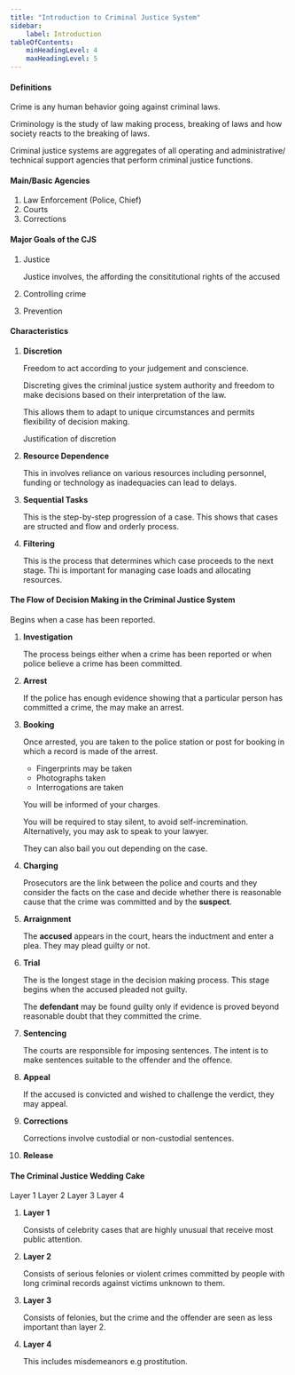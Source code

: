 ```yaml
---
title: "Introduction to Criminal Justice System"
sidebar: 
    label: Introduction
tableOfContents:
    minHeadingLevel: 4
    maxHeadingLevel: 5
---
```


#### Definitions

Crime is any human behavior going against criminal laws.

Criminology is the study of law making process, breaking of laws and how society
reacts to the breaking of laws.

Criminal justice systems are aggregates of all operating and administrative/
technical support agencies that perform criminal justice functions.

#### Main/Basic Agencies

1. Law Enforcement (Police, Chief)
2. Courts
3. Corrections

#### Major Goals of the CJS

1. Justice

    Justice involves, the affording the consititutional rights of the accused
2. Controlling crime
3. Prevention

#### Characteristics

1. **Discretion**

    Freedom to act according to your judgement and conscience.

    Discreting gives the criminal justice system authority and freedom to make 
    decisions based on their interpretation of the law.

    This allows them to adapt to unique circumstances and permits flexibility
    of decision making.

    Justification of discretion

2. **Resource Dependence**

    This in involves reliance on various resources including personnel, funding
    or technology as inadequacies can lead to delays.

3. **Sequential Tasks**

    This is the step-by-step progression of a case. This shows that cases are
    structed and flow and orderly process.

4. **Filtering**

    This is the process that determines which case proceeds to the next stage.
    Thi is important for managing case loads and allocating resources.

#### The Flow of Decision Making in the Criminal Justice System

Begins when a case has been reported.

1. **Investigation**

    The process beings either when a crime has been reported or when police believe
    a crime has been committed.

2. **Arrest**

    If the police has enough evidence showing that a particular person has 
    committed a crime, the may make an arrest.

3. **Booking**

    Once arrested, you are taken to the police station or post for booking in 
    which a record is made of the arrest.

    - Fingerprints may be taken 
    - Photographs taken
    - Interrogations are taken

    You will be informed of your charges.

    You will be required to stay silent, to avoid self-incremination. Alternatively,
    you may ask to speak to your lawyer.

    They can also bail you out depending on the case.

4. **Charging**

    Prosecutors are the link between the police and courts and they consider the 
    facts on the case and decide whether there is reasonable cause that the crime
    was committed and by the **suspect**.

5. **Arraignment**
    
    The **accused** appears in the court, hears the inductment and enter a plea. They
    may plead guilty or not.

6. **Trial**

    The is the longest stage in the decision making process. This stage begins 
    when the accused pleaded not guilty.

    The **defendant** may be found guilty only if evidence is proved beyond 
    reasonable doubt that they committed the crime.

7. **Sentencing**

    The courts are responsible for imposing sentences. The intent is to make sentences
    suitable to the offender and the offence.

8. **Appeal**

    If the accused is convicted and wished to challenge the verdict, they may
    appeal.

9. **Corrections**

    Corrections involve custodial or non-custodial sentences.

10. **Release**

#### The Criminal Justice Wedding Cake

<div class="grid place-content-center place-items-center h-40">
    <span class="border border-[--sl-color-gray-4] dark:border-[--sl-color-gray-3] h-10 w-32 grid place-items-center">Layer 1</span>
    <span class="border border-[--sl-color-gray-4] dark:border-[--sl-color-gray-3] h-10 w-40 grid place-items-center">Layer 2</span>
    <span class="border border-[--sl-color-gray-4] dark:border-[--sl-color-gray-3] h-10 w-48 grid place-items-center">Layer 3</span>
    <span class="border border-[--sl-color-gray-4] dark:border-[--sl-color-gray-3] h-10 w-56 grid place-items-center">Layer 4</span>
</div>

1. **Layer 1**

    Consists of celebrity cases that are highly unusual that receive most
    public attention.

2. **Layer 2**

    Consists of serious felonies or violent crimes committed by people with long 
    criminal records against victims unknown to them.

3. **Layer 3**

    Consists of felonies, but the crime and the offender are seen as less important
    than layer 2.

4. **Layer 4**

    This includes misdemeanors e.g prostitution.

